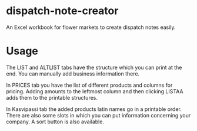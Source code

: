 # dispatch-note-creator
An Excel workbook for flower markets to create dispatch notes easily.

# Usage
The LIST and ALTLIST tabs have the structure which you can print at the end. You can manually add business information there.

In PRICES tab you have the list of different products and columns for pricing. Adding amounts to the leftmost column and then clicking LISTAA adds them to the printable structures.

In Kasvipassi tab the added products latin names go in a printable order. There are also some slots in which you can put information concerning your company. A sort button is also available.
